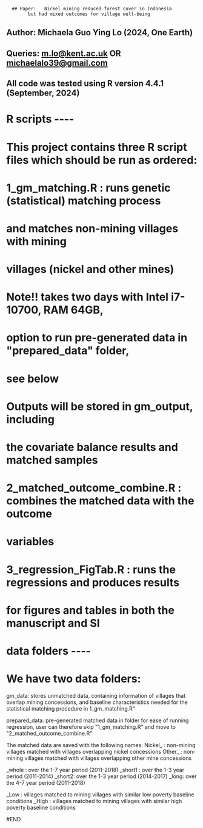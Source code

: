       ## Paper:   Nickel mining reduced forest cover in Indonesia
            but had mixed outcomes for village well-being 

## Author: Michaela Guo Ying Lo (2024, One Earth)
## Queries: m.lo@kent.ac.uk OR michaelalo39@gmail.com
## All code was tested using R version 4.4.1 (September, 2024)

# R scripts ----
# This project contains three R script files which should be run as ordered:
# 1_gm_matching.R :  runs genetic (statistical) matching process
#                    and matches non-mining villages with mining 
#                    villages (nickel and other mines)
#                    Note!! takes two days with Intel i7-10700, RAM 64GB, 
#                    option to run pre-generated data in "prepared_data" folder,
#                    see below 
#                    Outputs will be stored in gm_output, including 
#                    the covariate balance results and matched samples 

# 2_matched_outcome_combine.R :  combines the matched data with the outcome 
#                                variables

# 3_regression_FigTab.R :  runs the regressions and produces results
#                          for figures and tables in both the manuscript and SI

# data folders ----
# We have two data folders: 
 gm_data:  stores unmatched data, containing information of villages
           that overlap mining concessions, and baseline characteristics
           needed for the statistical matching procedure in 1_gm_matching.R"

 prepared_data:  pre-generated matched data in folder for ease of
                 running regression, user can therefore skip "1_gm_matching.R" 
                 and move to "2_matched_outcome_combine.R"

 The matched data are saved with the following names:
 Nickel_ : non-mining villages matched with villages overlapping nickel
           concessions
 Other_ :  non-mining villages matched with villages overlapping other mine
           concessions

_whole : over the 1-7 year period (2011-2018)
_short1 : over the 1-3 year period (2011-2014)
_short2: over the 1-3 year period (2014-2017)
_long: over the 4-7 year period (2011-2018)

_Low :  villages matched to mining villages with similar low poverty baseline
        conditions
_High : villages matched to mining villages with similar high poverty baseline
        conditions

#END
